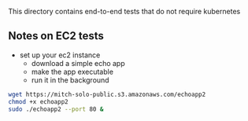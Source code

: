 This directory contains end-to-end tests that do not require kubernetes



## Notes on EC2 tests

- set up your ec2 instance
  - download a simple echo app
  - make the app executable
  - run it in the background

```bash
wget https://mitch-solo-public.s3.amazonaws.com/echoapp2
chmod +x echoapp2
sudo ./echoapp2 --port 80 &
```

